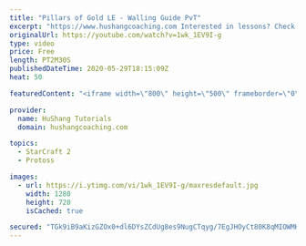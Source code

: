 ```yaml
---
title: "Pillars of Gold LE - Walling Guide PvT"
excerpt: "https://www.hushangcoaching.com Interested in lessons? Check out the website for more information ------------------------------------------------------------------------------------------------------- Want to support HuShang Tutorials directly? Patreon is a website where you can contribute a monthly"
originalUrl: https://youtube.com/watch?v=1wk_1EV9I-g
type: video
price: Free
length: PT2M30S
publishedDateTime: 2020-05-29T18:15:09Z
heat: 50

featuredContent: "<iframe width=\"800\" height=\"500\" frameborder=\"0\" src=\"https://www.youtube.com/embed/1wk_1EV9I-g\" allow=\"accelerometer; autoplay; encrypted-media; gyroscope; picture-in-picture\" allowfullscreen></iframe>"

provider:
  name: HuShang Tutorials
  domain: hushangcoaching.com

topics:
  - StarCraft 2
  - Protoss

images:
  - url: https://i.ytimg.com/vi/1wk_1EV9I-g/maxresdefault.jpg
    width: 1280
    height: 720
    isCached: true

secured: "TGk9iB9aKizGZOx0+dl6DYsZCdUg8es9NugCTqyg/7EgJHOyCt80K8qMIOWMKjJ78yDEFTVRF5miQ5/wq098FDfbz5sabszjdLVRQDDCpRA+prXz4iXmzVXNsDwYc2bhr7DfKeK8eUqeuFW9krbEfgVLNfGDtuiqvdPEG30O777CDfUfAns8ZXIpCulj9EEU9dkf+Zfxj4MqQ4nVEtDUUAQRGbph1surYgbEDgunq3ozpV9CawvJ5/BvwYSl2mTumziDcsmcm0wVBRGWXw3jnWQoVPdtq1PG+HgDieRXNU/tsdgJUWhHdXJ5fhbh7gAGCV2DZqc7F4ZMSKkBazy2aCS2g5SJjG/rfKVFZmhGNC5h+zZhwxa+z5MDxXHG6vtn4oV3YvesmqHaYxbhy9s0hAO4JKLjKTr6siogI6UOC/I=;MYInYGD4HEyaz3U1+OdBjA=="
---
```


